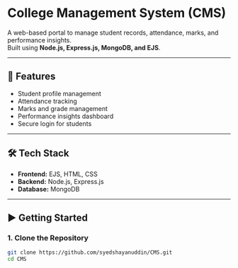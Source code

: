 # College Management System (CMS)

A web-based portal to manage student records, attendance, marks, and performance insights.  
Built using **Node.js, Express.js, MongoDB, and EJS**.

---

## 🚀 Features
- Student profile management  
- Attendance tracking  
- Marks and grade management  
- Performance insights dashboard  
- Secure login for students  

---

## 🛠️ Tech Stack
- **Frontend:** EJS, HTML, CSS  
- **Backend:** Node.js, Express.js  
- **Database:** MongoDB  

---

## ▶️ Getting Started

### 1. Clone the Repository
```bash
git clone https://github.com/syedshayanuddin/CMS.git
cd CMS

